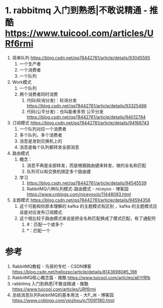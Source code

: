 
# 1. rabbitmq 入门到熟悉|不敢说精通 - 推酷 https://www.tuicool.com/articles/URf6rmi

1. 简单队列 https://blog.csdn.net/qq78442761/article/details/93045595
    1. 一个生产者
    2. 一个消费者
    3. 一个队列
2. Work模式
    1. 一个队列
    2. 两个消费者同时消费
        1. 代码(轮询分发)：轮询分发 https://blog.csdn.net/qq78442761/article/details/93325486
        2. 代码(公平分发)：也叫能者多劳 公平分发 https://blog.csdn.net/qq78442761/article/details/94012784
3. 订阅模式 https://blog.csdn.net/qq78442761/article/details/94168743
    1. 一个队列对应一个消费者
    2. 多个队列，多个消费者
    3. 消息是发到交换机上的
    4. 消息是每个队列都转发全部消息
4. 路由模式
    1. 概念：
        1. 消息不再是全部转发，而是根据路由键来转发，做的全名称匹配
        2. 队列可以和交换机绑定多个路由键
    3. 学习
        1. https://blog.csdn.net/qq78442761/article/details/94545539
        2. RabbitMQ六种队列模式-路由模式 - niceyoo - 博客园 https://www.cnblogs.com/niceyoo/p/11448093.html
5. 主题模式 https://blog.csdn.net/qq78442761/article/details/94594356
    1. 这个可能和你原本理解的 kafka 的主题模式有区别 ，kafka 的主题模式应该是对应发布订阅模式
    2. 这个相比较于路由模式来说是把全名称匹配换成了模式匹配，有了通配符
        1. #：匹配一个或多个
        2. *：匹配一个


# 参考

1. RabbitMQ教程 - 鸟哥的专栏 - CSDN博客 https://blog.csdn.net/hellozpc/article/details/81436980#5_198
2. RabbitMQ核心概念篇 - 推酷 https://www.tuicool.com/articles/aEjYRfb
3. rabbitmq 入门到熟悉|不敢说精通 - 推酷 https://www.tuicool.com/articles/URf6rmi
4. 总结消息队列RabbitMQ的基本用法 - 大P_洲 - 博客园 https://www.cnblogs.com/yinzhou/p/11091180.html